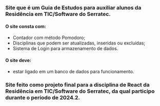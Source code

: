 ### Site que é um Guia de Estudos para auxiliar alunos da Residência em TIC/Software do Serratec.
#### O site consta com:
- Contador com método Pomodoro;
- Disciplinas que podem ser atualizadas, inseridas ou excluídas;
- Sistema de Login para armazenamento de dados.
#### O site deve:
- estar ligado em um banco de dados para funcionamento.
### Site feito como projeto final para a disciplina de React da Residência em TIC/Software do Serratec, da qual participo durante o período de 2024.2.
